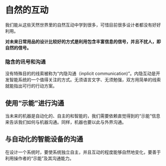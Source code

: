 # 自然的互动

我们能从这些天然世界里的自然互动中学到很多，可惜目前很多设计者都没有好好利用。

**对未来日常用品的设计比较好的方式是利用包含丰富信息的信号，并且不扰人，即自然的信号。**

### 隐含的讯号和沟通

没有特殊目的的线索被称为“内隐沟通（inplicit communication)”。内隐互动是开发智能系统的一个值得关注的方式。无须语言文字、无须勉强，双方用简单的线索就能指出可行的行动方案。

## 使用“示能”进行沟通

当未来的机器是自动化的、自主的和智能的，我们需要依赖直觉得到的“示能”信息来告诉我们如何与机器沟通。同样，机器也要以此与外界沟通。

## 与自动化的智能设备的沟通

在设计一个系统时，要使系统独立自主，并且互动的程度能够自然地变化，要善于利用操作者的“示能”及其沟通能力。

